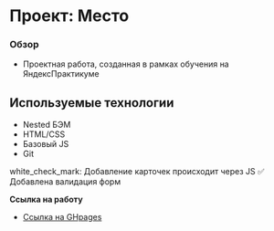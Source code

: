 # Проект: Место

### Обзор

* Проектная работа, созданная в рамках обучения на ЯндексПрактикуме

## Используемые технологии ##
* Nested БЭМ
* HTML/CSS
* Базовый JS
* Git

white_check_mark: Добавление карточек происходит через JS
:white_check_mark: Добавлена валидация форм

**Ссылка на работу**


* [Ссылка на GHpages](https://innabunny.github.io/mesto/index.html)



